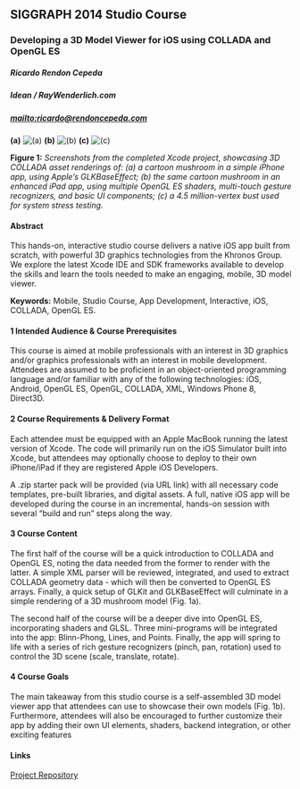 ## SIGGRAPH 2014 Studio Course 

### Developing a 3D Model Viewer for iOS using COLLADA and OpenGL ES

##### Ricardo Rendon Cepeda

##### Idean / RayWenderlich.com

##### <mailto:ricardo@rendoncepeda.com>

**(a)**
![(a)](http://i.imgur.com/m63f5ABs.png)
**(b)**
![(b)](http://i.imgur.com/TJ7POjts.png)
**(c)**
![(c)](http://i.imgur.com/OzWkos7s.jpg)

**Figure 1:** *Screenshots from the completed Xcode project, showcasing 3D COLLADA asset renderings of: (a) a cartoon mushroom in a simple iPhone app, using Apple’s GLKBaseEffect; (b) the same cartoon mushroom in an enhanced iPad app, using multiple OpenGL ES shaders, multi-touch gesture recognizers, and basic UI components; (c) a 4.5 million-vertex bust used for system stress testing.*

#### Abstract
This hands-on, interactive studio course delivers a native iOS app built from scratch, with powerful 3D graphics technologies from the Khronos Group. We explore the latest Xcode IDE and SDK frameworks available to develop the skills and learn the tools needed to make an engaging, mobile, 3D model viewer.

**Keywords:** Mobile, Studio Course, App Development, Interactive, iOS, COLLADA, OpenGL ES.

#### 1 Intended Audience & Course Prerequisites
This course is aimed at mobile professionals with an interest in 3D graphics and/or graphics professionals with an interest in mobile development. Attendees are assumed to be proficient in an object-oriented programming language and/or familiar with any of the following technologies: iOS, Android, OpenGL ES, OpenGL, COLLADA, XML, Windows Phone 8, Direct3D.

#### 2 Course Requirements & Delivery Format
Each attendee must be equipped with an Apple MacBook running the latest version of Xcode. The code will primarily run on the iOS Simulator built into Xcode, but attendees may optionally choose to deploy to their own iPhone/iPad if they are registered Apple iOS Developers.

A .zip starter pack will be provided (via URL link) with all necessary code templates, pre-built libraries, and digital assets. A full, native iOS app will be developed during the course in an incremental, hands-on session with several “build and run” steps along the way.

#### 3 Course Content
The first half of the course will be a quick introduction to COLLADA and OpenGL ES, noting the data needed from the former to render with the latter. A simple XML parser will be reviewed, integrated, and used to extract COLLADA geometry data - which will then be converted to OpenGL ES arrays. Finally, a quick setup of GLKit and GLKBaseEffect will culminate in a simple rendering of a 3D mushroom model (Fig. 1a).

The second half of the course will be a deeper dive into OpenGL ES, incorporating shaders and GLSL. Three mini-programs will be integrated into the app: Blinn-Phong, Lines, and Points. Finally, the app will spring to life with a series of rich gesture recognizers (pinch, pan, rotation) used to control the 3D scene (scale, translate, rotate).

#### 4 Course Goals
The main takeaway from this studio course is a self-assembled 3D model viewer app that attendees can use to showcase their own models (Fig. 1b). Furthermore, attendees will also be encouraged to further customize their app by adding their own UI elements, shaders, backend integration, or other exciting features

#### Links
[Project Repository](https://github.com/ricardo-rendoncepeda/RRCModelViewer)
